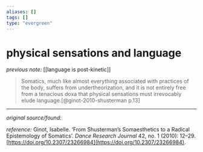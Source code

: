 ```yaml
---
aliases: []
tags: []
type: "evergreen"
---
```


# physical sensations and language

_previous note:_ [[language is post-kinetic]]

> Somatics, much like almost everything associated with practices of the body, suffers from undertheorization, and it is not entirely free from a tenacious doxa that physical sensations must irrevocably elude language.[@ginot-2010-shusterman p.13]

---

_original source/found:_ 

_reference:_ Ginot, Isabelle. ‘From Shusterman’s Somaesthetics to a Radical Epistemology of Somatics’. _Dance Research Journal_ 42, no. 1 (2010): 12–29. [https://doi.org/10.2307/23266984](https://doi.org/10.2307/23266984).



